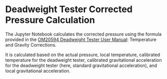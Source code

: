 # Deadweight Tester Corrected Pressure Calculation

The Jupyter Notebook calculates the corrected pressure using the formula provided in the [OM20594 Deadweight Tester User Manual](./docs/OM20594-user-manual-deadweight-tester.pdf): Temperature and Gravity Corrections.

It is calculated based on the actual pressure, local temperature, calibrated temperature for the deadweight tester, calibrated gravitational acceleration for the deadweight tester (here, standard gravitational acceleration), and local gravitational acceleration.